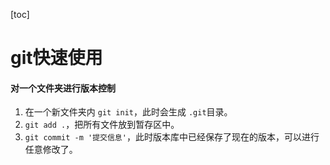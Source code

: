 [toc]
# git快速使用
#### 对一个文件夹进行版本控制
1. 在一个新文件夹内 `git init`，此时会生成 `.git`目录。
2. `git add .`，把所有文件放到暂存区中。
3. `git commit -m '提交信息'`，此时版本库中已经保存了现在的版本，可以进行任意修改了。
